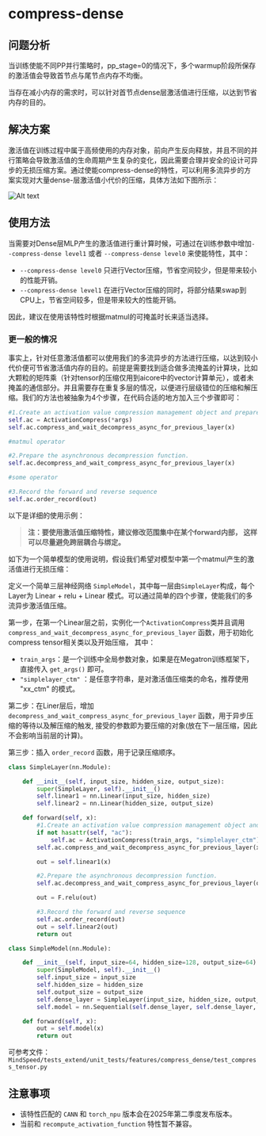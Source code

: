 # compress-dense

## 问题分析

当训练使能不同PP并行策略时，pp_stage=0的情况下，多个warmup阶段所保存的激活值会导致首节点与尾节点内存不均衡。

当存在减小内存的需求时，可以针对首节点dense层激活值进行压缩，以达到节省内存的目的。

## 解决方案

激活值在训练过程中属于高频使用的内存对象，前向产生反向释放，并且不同的并行策略会导致激活值的生命周期产生复杂的变化，因此需要合理并安全的设计可异步的无损压缩方案。通过使能compress-dense的特性，可以利用多流异步的方案实现对大量dense-层激活值小代价的压缩，具体方法如下图所示：

![Alt text](../../sources/images/compress_dense.png)

## 使用方法

当需要对Dense层MLP产生的激活值进行重计算时候，可通过在训练参数中增加`--compress-dense level1` 或者 `--compress-dense level0` 来使能特性，其中：

- `--compress-dense level0` 只进行Vector压缩，节省空间较少，但是带来较小的性能开销。
- `--compress-dense level1` 在进行Vector压缩的同时，将部分结果swap到CPU上，节省空间较多，但是带来较大的性能开销。

因此，建议在使用该特性时根据matmul的可掩盖时长来适当选择。


### 更一般的情况

事实上，针对任意激活值都可以使用我们的多流异步的方法进行压缩，以达到较小代价便可节省激活值内存的目的。前提是需要找到适合做多流掩盖的计算块，比如大颗粒的矩阵乘（针对tensor的压缩仅用到aicore中的vector计算单元），或者未掩盖的通信部分。并且需要存在重复多层的情况，以便进行层级错位的压缩和解压缩。我们的方法也被抽象为4个步骤，在代码合适的地方加入三个步骤即可：

```python
#1.Create an activation value compression management object and prepare a function for asynchronous compression.
self.ac = ActivationCompress(*args)
self.ac.compress_and_wait_decompress_async_for_previous_layer(x)

#matmul operator

#2.Prepare the asynchronous decompression function.
self.ac.decompress_and_wait_compress_async_for_previous_layer(x)

#some operator

#3.Record the forward and reverse sequence
self.ac.order_record(out)

```

以下是详细的使用示例：

> **注：要使用激活值压缩特性，建议修改范围集中在某个forward内部， 这样可以尽量避免跨层耦合与绑定。**



如下为一个简单模型的使用说明，假设我们希望对模型中第一个matmul产生的激活值进行无损压缩：

定义一个简单三层神经网络 `SimpleModel`，其中每一层由`SimpleLayer`构成，每个Layer为 Linear + relu + Linear 模式。可以通过简单的四个步骤，使能我们的多流异步激活值压缩。

第一步，在第一个Linear层之前，实例化一个`ActivationCompress`类并且调用`compress_and_wait_decompress_async_for_previous_layer` 函数，用于初始化compress tensor相关类以及开始压缩， 其中：

- `train_args`：是一个训练中全局参数对象，如果是在Megatron训练框架下，直接传入 `get_args()` 即可。
- `"simplelayer_ctm"` ：是任意字符串，是对激活值压缩类的命名，推荐使用 "xx_ctm" 的模式。


第二步：在Liner层后，增加 `decompress_and_wait_compress_async_for_previous_layer` 函数，用于异步压缩的等待以及解压缩的触发, 接受的参数即为要压缩的对象(放在下一层压缩，因此不会影响当前层的计算)。

第三步：插入 `order_record` 函数，用于记录压缩顺序。

```python
class SimpleLayer(nn.Module):

    def __init__(self, input_size, hidden_size, output_size):
        super(SimpleLayer, self).__init__()
        self.linear1 = nn.Linear(input_size, hidden_size)
        self.linear2 = nn.Linear(hidden_size, output_size)

    def forward(self, x):
        #1.Create an activation value compression management object and prepare a function for asynchronous compression.
        if not hasattr(self, "ac"):
            self.ac = ActivationCompress(train_args, "simplelayer_ctm")
        self.ac.compress_and_wait_decompress_async_for_previous_layer(x)

        out = self.linear1(x)

        #2.Prepare the asynchronous decompression function.
        self.ac.decompress_and_wait_compress_async_for_previous_layer(out)

        out = F.relu(out)

        #3.Record the forward and reverse sequence
        self.ac.order_record(out)
        out = self.linear2(out)
        return out

class SimpleModel(nn.Module):

    def __init__(self, input_size=64, hidden_size=128, output_size=64):
        super(SimpleModel, self).__init__()
        self.input_size = input_size
        self.hidden_size = hidden_size
        self.output_size = output_size
        self.dense_layer = SimpleLayer(input_size, hidden_size, output_size)
        self.model = nn.Sequential(self.dense_layer, self.dense_layer, self.dense_layer)

    def forward(self, x):
        out = self.model(x)
        return out
```

可参考文件：`MindSpeed/tests_extend/unit_tests/features/compress_dense/test_compress_tensor.py`


## 注意事项

- 该特性匹配的 `CANN` 和 `torch_npu` 版本会在2025年第二季度发布版本。
- 当前和 `recompute_activation_function` 特性暂不兼容。
